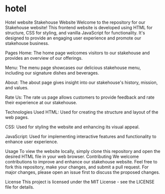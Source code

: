# hotel
Hotel website
Stakehouse Website
Welcome to the repository for our Stakehouse website! This frontend website is developed using HTML for structure, CSS for styling, and vanilla JavaScript for functionality. It's designed to provide an engaging user experience and promote our stakehouse business.

Pages
Home: The home page welcomes visitors to our stakehouse and provides an overview of our offerings.

Menu: The menu page showcases our delicious stakehouse menu, including our signature dishes and beverages.

About: The about page gives insight into our stakehouse's history, mission, and values.

Rate Us: The rate us page allows customers to provide feedback and rate their experience at our stakehouse.

Technologies Used
HTML: Used for creating the structure and layout of the web pages.

CSS: Used for styling the website and enhancing its visual appeal.

JavaScript: Used for implementing interactive features and functionality to enhance user experience.

Usage
To view the website locally, simply clone this repository and open the desired HTML file in your web browser. 
Contributing
We welcome contributions to improve and enhance our stakehouse website. Feel free to fork this repository, make your changes, and submit a pull request. For major changes, please open an issue first to discuss the proposed changes.

License
This project is licensed under the MIT License - see the LICENSE file for details.

